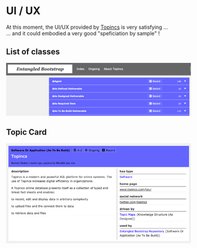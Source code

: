 UI / UX
==
At this moment, the UI/UX provided by <a href="https://www.topincs.com/">Topincs</a> is very satisfying ...   
... and it could embodied a very good "speficiation by sample" !

List of classes
-
![Home Page](https://github.com/iPlumb3r/EntangledBootstrap/blob/master/images/Topincs_HomePage_2020-02-17.png)

Topic Card
-
![Topic Card](https://github.com/iPlumb3r/EntangledBootstrap/blob/master/images/Topincs_TopicCard_2020-02-17.png)
